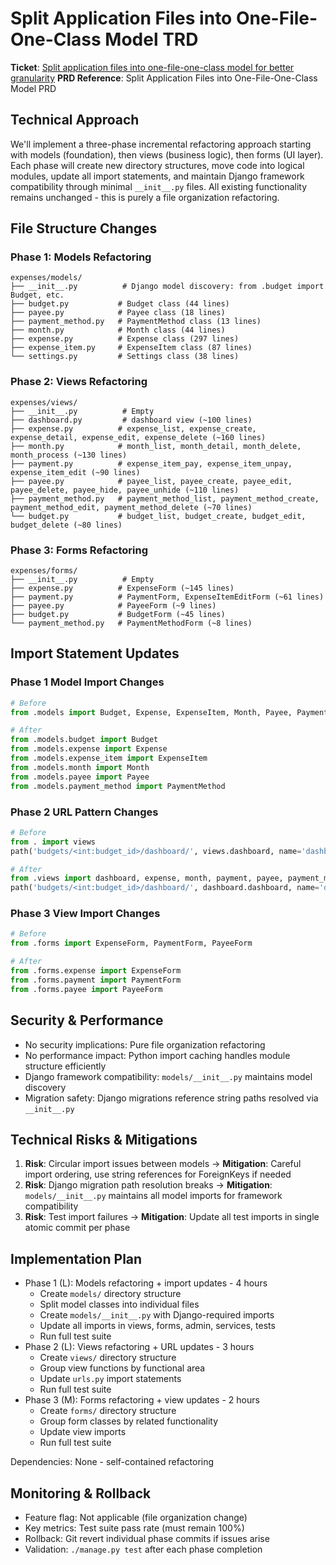 # Split Application Files into One-File-One-Class Model TRD

**Ticket**: [Split application files into one-file-one-class model for better granularity](https://github.com/MarcinOrlowski/pyggy-expense-tracker/issues/102)
**PRD Reference**: Split Application Files into One-File-One-Class Model PRD

## Technical Approach

We'll implement a three-phase incremental refactoring approach starting with models (foundation),
then views (business logic), then forms (UI layer). Each phase will create new directory structures,
move code into logical modules, update all import statements, and maintain Django framework
compatibility through minimal `__init__.py` files. All existing functionality remains unchanged -
this is purely a file organization refactoring.

## File Structure Changes

### Phase 1: Models Refactoring
```text
expenses/models/
├── __init__.py          # Django model discovery: from .budget import Budget, etc.
├── budget.py           # Budget class (44 lines)
├── payee.py            # Payee class (18 lines)
├── payment_method.py   # PaymentMethod class (13 lines)
├── month.py            # Month class (44 lines)
├── expense.py          # Expense class (297 lines)
├── expense_item.py     # ExpenseItem class (87 lines)
└── settings.py         # Settings class (38 lines)
```

### Phase 2: Views Refactoring
```text
expenses/views/
├── __init__.py          # Empty
├── dashboard.py         # dashboard view (~100 lines)
├── expense.py          # expense_list, expense_create, expense_detail, expense_edit, expense_delete (~160 lines)
├── month.py            # month_list, month_detail, month_delete, month_process (~130 lines)
├── payment.py          # expense_item_pay, expense_item_unpay, expense_item_edit (~90 lines)
├── payee.py            # payee_list, payee_create, payee_edit, payee_delete, payee_hide, payee_unhide (~110 lines)
├── payment_method.py   # payment_method_list, payment_method_create, payment_method_edit, payment_method_delete (~70 lines)
└── budget.py           # budget_list, budget_create, budget_edit, budget_delete (~80 lines)
```

### Phase 3: Forms Refactoring
```text
expenses/forms/
├── __init__.py          # Empty
├── expense.py          # ExpenseForm (~145 lines)
├── payment.py          # PaymentForm, ExpenseItemEditForm (~61 lines)
├── payee.py            # PayeeForm (~9 lines)
├── budget.py           # BudgetForm (~45 lines)
└── payment_method.py   # PaymentMethodForm (~8 lines)
```

## Import Statement Updates

### Phase 1 Model Import Changes
```python
# Before
from .models import Budget, Expense, ExpenseItem, Month, Payee, PaymentMethod

# After  
from .models.budget import Budget
from .models.expense import Expense
from .models.expense_item import ExpenseItem
from .models.month import Month
from .models.payee import Payee
from .models.payment_method import PaymentMethod
```

### Phase 2 URL Pattern Changes
```python
# Before
from . import views
path('budgets/<int:budget_id>/dashboard/', views.dashboard, name='dashboard')

# After
from .views import dashboard, expense, month, payment, payee, payment_method, budget
path('budgets/<int:budget_id>/dashboard/', dashboard.dashboard, name='dashboard')
```

### Phase 3 View Import Changes
```python
# Before
from .forms import ExpenseForm, PaymentForm, PayeeForm

# After
from .forms.expense import ExpenseForm
from .forms.payment import PaymentForm
from .forms.payee import PayeeForm
```

## Security & Performance

- No security implications: Pure file organization refactoring
- No performance impact: Python import caching handles module structure efficiently
- Django framework compatibility: `models/__init__.py` maintains model discovery
- Migration safety: Django migrations reference string paths resolved via `__init__.py`

## Technical Risks & Mitigations

1. **Risk**: Circular import issues between models → **Mitigation**: Careful import ordering, use
   string references for ForeignKeys if needed
2. **Risk**: Django migration path resolution breaks → **Mitigation**: `models/__init__.py`
   maintains all model imports for framework compatibility
3. **Risk**: Test import failures → **Mitigation**: Update all test imports in single atomic commit
   per phase

## Implementation Plan

- Phase 1 (L): Models refactoring + import updates - 4 hours
  - Create `models/` directory structure
  - Split model classes into individual files
  - Create `models/__init__.py` with Django-required imports
  - Update all imports in views, forms, admin, services, tests
  - Run full test suite
- Phase 2 (L): Views refactoring + URL updates - 3 hours
  - Create `views/` directory structure
  - Group view functions by functional area
  - Update `urls.py` import statements
  - Run full test suite
- Phase 3 (M): Forms refactoring + view updates - 2 hours
  - Create `forms/` directory structure
  - Group form classes by related functionality
  - Update view imports
  - Run full test suite

Dependencies: None - self-contained refactoring

## Monitoring & Rollback

- Feature flag: Not applicable (file organization change)
- Key metrics: Test suite pass rate (must remain 100%)
- Rollback: Git revert individual phase commits if issues arise
- Validation: `./manage.py test` after each phase completion
